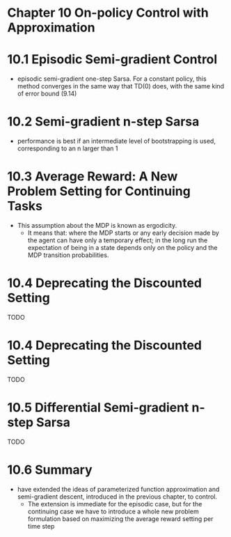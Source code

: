# Chapter 10 On-policy Control with Approximation

# 10.1 Episodic Semi-gradient Control
* episodic semi-gradient one-step Sarsa.
  For a constant policy, this
  method converges in the same way that TD(0) does, with the same kind of error bound (9.14)

# 10.2 Semi-gradient n-step Sarsa
* performance is best if an intermediate level of  bootstrapping is used,
  corresponding to an n larger than 1

# 10.3 Average Reward: A New Problem Setting for Continuing Tasks
* This assumption about the MDP is known as ergodicity.
  * It means that:
    where the MDP starts or any early decision made by the agent can have only a temporary effect;
    in the long run the expectation of being in a state depends only on the policy and the MDP transition probabilities.

# 10.4 Deprecating the Discounted Setting
TODO

# 10.4 Deprecating the Discounted Setting
TODO

# 10.5 Differential Semi-gradient n-step Sarsa
TODO

# 10.6 Summary
* have extended the ideas of parameterized function approximation and
  semi-gradient descent, introduced in the previous chapter, to control.
  * The extension is immediate for the episodic case,
    but for the continuing case we have to introduce a whole
    new problem formulation based on maximizing the average reward setting per time step
